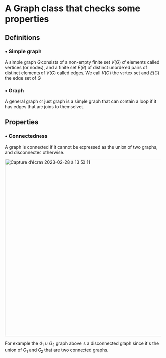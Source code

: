 # A Graph class that checks some properties

## Definitions

### • Simple graph
A simple graph $G$ consists of a non-empty finite set $V(G)$ of elements called vertices (or nodes), and a finite set $E(G)$ of distinct unordered pairs of distinct elements of $V(G)$ called edges. We call $V(G)$ the vertex set and $E(G)$ the edge set of $G$.

### • Graph
A general graph or just graph is a simple graph that can contain a loop if it has edges that are joins to themselves.

## Properties

### • Connectedness

A graph is connected if it cannot be expressed as the union of two graphs, and disconnected otherwise.

<img width="574" alt="Capture d’écran 2023-02-28 à 13 50 11" src="https://user-images.githubusercontent.com/126407732/221858836-0c375d58-e4ba-4b73-9f7f-f9d967b8eca3.png">

For example the $G_1 \cup G_2$ graph above is a disconnected graph since it's the union of $G_1$ and $G_2$ that are two connected graphs.
